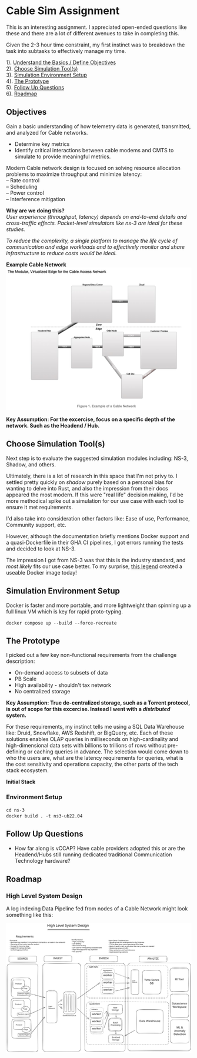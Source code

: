 # Cable Sim Assignment

This is an interesting assignment. I appreciated open-ended questions like these and there are a lot of different avenues to take in completing this. 

Given the 2-3 hour time constraint, my first instinct was to breakdown the task into subtasks to effectively manage my time.

1). [Understand the Basics / Define Objectives](#objectives) \
2). [Choose Simulation Tool(s)](#choose-simulation-tools) \
3). [Simulation Environment Setup](#simulation-environment-setup) \
4). [The Prototype](#the-prototype) \
5). [Follow Up Questions](#follow-up-questions) \
6). [Roadmap](#roadmap)

## Objectives

Gain a basic understanding of how telemetry data is generated, transmitted, and analyzed for Cable networks.

- Determine key metrics
- Identify critical interactions between cable modems and CMTS to simulate to provide meaningful metrics.

Modern Cable network design is focused on solving resource allocation problems to maximize throughput and minimize latency: \
– Rate control \
– Scheduling \
– Power control \
– Interference mitigation

**Why are we doing this?** \
_User experience (throughput, latency) depends on end-to-end details and cross-traffic effects. Packet-level simulators like ns-3 are ideal for these studies._

_To reduce the complexity, a single platform to manage the
life cycle of communication and edge workloads and to effectively monitor and share infrastructure to reduce costs would be ideal._

**Example Cable Network**
<img src="./resources/example-cable-network.png" width="1013"/>

**Key Assumption: For the excercise, focus on a specific depth of the network. Such as the Headend / Hub.**

## Choose Simulation Tool(s)

Next step is to evaluate the suggested simulation modules including: NS-3, Shadow, and others.

Ultimately, there is a lot of research in this space that I'm not privy to. 
I settled pretty quickly on _shadow_ purely based on a personal bias for wanting to delve into Rust, and also the impression from their docs appeared the most modern. 
If this were "real life" decision making, I'd be more methodical spike out a simulation for our use case with each tool to ensure it met requirements. 

I'd also take into consideration other factors like: Ease of use, Performance, Community support, etc.

However, although the documentation briefly mentions Docker support and a quasi-Dockerfile in their GHA CI pipelines, I got errors running the tests and decided to look at NS-3.

The impression I got from NS-3 was that this is the industry standard, and _most likely_ fits our use case better. To my surprise, [this legend](https://github.com/emanuelegiona/ns3-base-docker) created a useable Docker image today!

## Simulation Environment Setup

Docker is faster and more portable, and more lightweight than spinning up a full linux VM which is key for rapid proto-typing.

```
docker compose up --build --force-recreate 
```

## The Prototype

I picked out a few key non-functional requirements from the challenge description:

- On-demand access to subsets of data
- PB Scale
- High availability - shouldn't tax network
- No centralized storage

**Key Assumption: True de-centralized storage, such as a Torrent protocol, is out of scope for this excercise. Instead I went with a _distributed_ system.**

For these requirements, my instinct tells me using a SQL Data Warehouse like: Druid, Snowflake, AWS Redshift, or BigQuery, etc. Each of these solutions enables OLAP queries in milliseconds on high-cardinality and high-dimensional data sets with billions to trillions of rows without pre-defining or caching queries in advance. The selection would come down to who the users are, what are the latency requirements for queries, what is the cost sensitivity and operations capacity,
the other parts of the tech stack ecosystem.

**Initial Stack**


### Environment Setup
```
cd ns-3
docker build . -t ns3-ub22.04
```

## Follow Up Questions
- How far along is vCCAP? Have cable providers adopted this or are the Headend/Hubs still running dedicated traditional Communication Technology hardware?

## Roadmap

### High Level System Design

A log indexing Data Pipeline fed from nodes of a Cable Network might look something like this:

<img src="./resources/system-design.svg"/>
